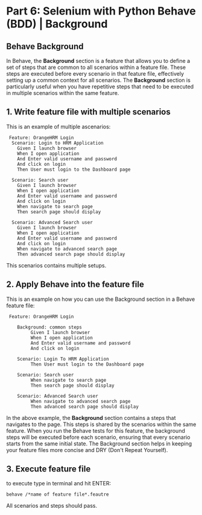 # Part 6: Selenium with Python Behave (BDD) | Background

## Behave Background
In Behave, the **Background** section is a feature that allows you to define a set of steps that are common to all scenarios within a feature file. These steps are executed before every scenario in that feature file, effectively setting up a common context for all scenarios. The **Background** section is particularly useful when you have repetitive steps that need to be executed in multiple scenarios within the same feature.

## 1. Write feature file with multiple scenarios
This is an example of multiple ascenarios:

     Feature: OrangeHRM Login
      Scenario: Login to HRM Application
        Given I launch browser
        When I open application
        And Enter valid username and password
        And click on login
        Then User must login to the Dashboard page

      Scenario: Search user
        Given I launch browser
        When I open application
        And Enter valid username and password
        And click on login
        When navigate to search page
        Then search page should display

      Scenario: Advanced Search user
        Given I launch browser
        When I open application
        And Enter valid username and password
        And click on login
        When navigate to advanced search page
        Then advanced search page should display

This scenarios contains multiple setups.

## 2. Apply Behave into the feature file

This is an example on how you can use the Background section in a Behave feature file:

     Feature: OrangeHRM Login

        Background: common steps
             Given I launch browser
             When I open application
             And Enter valid username and password
             And click on login

        Scenario: Login To HRM Application
             Then User must login to the Dashboard page

        Scenario: Search user
             When navigate to search page
             Then search page should display

        Scenario: Advanced Search user
             When navigate to advanced search page
             Then advanced search page should display

In the above example, the **Background** section contains a steps that navigates to the page. This steps is shared by the scenarios within the same feature. When you run the Behave tests for this feature, the background steps will be executed before each scenario, ensuring that every scenario starts from the same initial state. The Background section helps in keeping your feature files more concise and DRY (Don't Repeat Yourself).

## 3. Execute feature file

to execute type in terminal and hit ENTER:

    behave /*name of feature file*.feautre

All scenarios and steps should pass.

